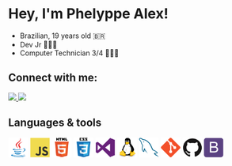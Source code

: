 # Hey, I'm Phelyppe Alex!

- Brazilian, 19 years old 🇧🇷
- Dev Jr 🧑🏾‍💻
- Computer Technician 3/4 👨🏾‍🎓

## Connect with me:

<a href="https://www.instagram.com/phelyppe_alex7/" target="_blank">
  <img src="https://img.icons8.com/metro/2x/instagram-new.png" width="30" heigth="30">
</a>
<a href="https://web.facebook.com/phelyppe.alex/" target="_blank">
  <img src="https://img.icons8.com/android/2x/facebook.png" width="30" heigth="30">
</a>

## Languages & tools
<span>
    <img src="https://raw.githubusercontent.com/devicons/devicon/master/icons/java/java-original.svg" width="40" heigth="40">
</span>
<span>
    <img src="https://raw.githubusercontent.com/devicons/devicon/master/icons/javascript/javascript-original.svg" width="40" heigth="40">
</span>
<span>
    <img src="https://raw.githubusercontent.com/devicons/devicon/master/icons/html5/html5-original-wordmark.svg" width="40" heigth="40">
</span>
<span>
    <img src="https://raw.githubusercontent.com/devicons/devicon/master/icons/css3/css3-original-wordmark.svg" width="40" heigth="40">
</span>
<span>
    <img src="https://raw.githubusercontent.com/devicons/devicon/master/icons/visualstudio/visualstudio-plain.svg" width="40" heigth="40">
</span>
<span>
    <img src="https://raw.githubusercontent.com/devicons/devicon/master/icons/linux/linux-original.svg" width="40" heigth="40">
</span>
<span>
    <img src="https://raw.githubusercontent.com/devicons/devicon/master/icons/mysql/mysql-original.svg" width="40" heigth="40">
</span>
<span>
    <img src="https://raw.githubusercontent.com/devicons/devicon/master/icons/git/git-original.svg" width="40" heigth="40">
</span>
<span>
    <img src="https://raw.githubusercontent.com/devicons/devicon/master/icons/github/github-original.svg" width="40" heigth="40">
</span>
<span>
    <img src="https://raw.githubusercontent.com/devicons/devicon/master/icons/bootstrap/bootstrap-plain.svg" width="40" heigth="40">
</span>
<!--
**phelyppealex/phelyppealex** is a ✨ _special_ ✨ repository because its `README.md` (this file) appears on your GitHub profile.

Here are some ideas to get you started:

- 🔭 I’m currently working on ...
- 🌱 I’m currently learning ...
- 👯 I’m looking to collaborate on ...
- 🤔 I’m looking for help with ...
- 💬 Ask me about ...
- 📫 How to reach me: ...
- 😄 Pronouns: ...
- ⚡ Fun fact: ...
-->
